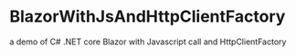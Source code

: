 # BlazorWithJsAndHttpClientFactory
 a demo of C# .NET core Blazor with Javascript call and HttpClientFactory

